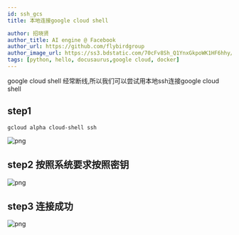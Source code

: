 ```yaml
---
id: ssh_gcs
title: 本地连接google cloud shell

author: 招晓贤
author_title: AI engine @ Facebook
author_url: https://github.com/flybirdgroup
author_image_url: https://ss3.bdstatic.com/70cFv8Sh_Q1YnxGkpoWK1HF6hhy/it/u=1615738601,1434436036&fm=26&gp=0.jpg
tags: [python, hello, docusaurus,google cloud, docker]
---
```

google cloud shell 经常断线,所以我们可以尝试用本地ssh连接google cloud shell
## step1 
``` 
gcloud alpha cloud-shell ssh
```
<!--truncate-->
![png](../img/ssh/1.png)

## step2 按照系统要求按照密钥
![png](../img/ssh/2.png)

## step3 连接成功
![png](../img/ssh/3.png)